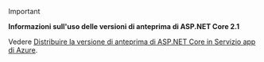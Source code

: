 > [!IMPORTANT]
> **Informazioni sull'uso delle versioni di anteprima di ASP.NET Core 2.1**
>
> Vedere [Distribuire la versione di anteprima di ASP.NET Core in Servizio app di Azure](xref:host-and-deploy/azure-apps/index#deploy-aspnet-core-preview-release-to-azure-app-service).
